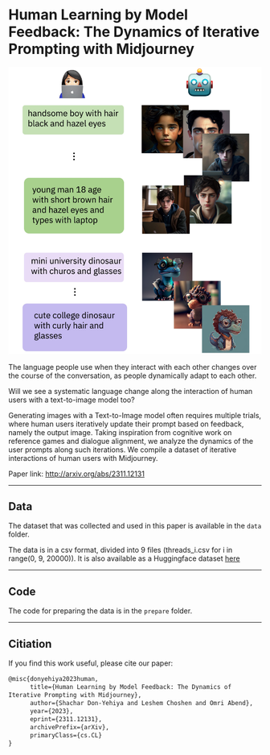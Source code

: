 # Human Learning by Model Feedback: The Dynamics of Iterative Prompting with Midjourney

<p align="center">
  <img src="assets/fig_1.jpeg" width=512px>
</p>

The language people use when they interact with each other changes over the course of the conversation, as people dynamically adapt to each other. 

Will we see a systematic language change along the interaction of human users with a text-to-image model too? 

Generating images with a Text-to-Image model often requires multiple trials, where human users iteratively update their prompt based on feedback, namely the output image. Taking inspiration from cognitive work on reference games and dialogue alignment, we analyze the dynamics of the user prompts along such iterations. We compile a dataset of iterative interactions of human users with Midjourney. 

Paper link: http://arxiv.org/abs/2311.12131

---

Data
---
The dataset that was collected and used in this paper is available in the `data` folder.

The data is in a csv format, divided into 9 files (threads_i.csv for i in range(0, 9, 20000)).
It is also available as a Huggingface dataset [here][hf_data]

[hf_data]: https://huggingface.co/datasets/shachardon/midjourney-threads "markdown huggingface_dataset"

---

Code
---
The code for preparing the data is in the `prepare` folder.

---

Citiation
---
If you find this work useful, please cite our paper:

```
@misc{donyehiya2023human,
      title={Human Learning by Model Feedback: The Dynamics of Iterative Prompting with Midjourney}, 
      author={Shachar Don-Yehiya and Leshem Choshen and Omri Abend},
      year={2023},
      eprint={2311.12131},
      archivePrefix={arXiv},
      primaryClass={cs.CL}
}

